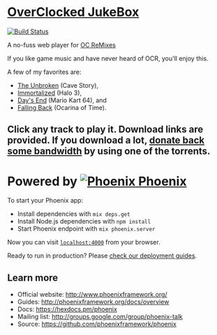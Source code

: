 # [OverClocked JukeBox](http://ocjb.pw)
[![Build Status](https://travis-ci.org/Cheezmeister/www.ocjb.me.svg?branch=master)](https://travis-ci.org/Cheezmeister/www.ocjb.me)

A no-fuss web player for [OC ReMixes](http://ocremix.org)

If you like game music and have never heard of OCR, you'll enjoy this.

A few of my favorites are:

* [The Unbroken](http://ocjb.me/#track-2363) (Cave Story),
* [Immortalized](http://ocjb.me/#track-2213) (Halo 3),
* [Day's End](http://ocjb.me/#track-1706) (Mario Kart 64), and
* [Falling Back](http://ocjb.me/#track-1435) (Ocarina of Time).

Click any track to play it. Download links are provided. If you download a lot, [donate back some bandwidth](http://ocremix.org/torrents) by using one of the torrents.
---

# Powered by [![Phoenix](https://hexdocs.pm/phoenix/assets/logo.png) Phoenix](http://www.phoenixframework.org/)

To start your Phoenix app:

  * Install dependencies with `mix deps.get`
  * Install Node.js dependencies with `npm install`
  * Start Phoenix endpoint with `mix phoenix.server`

Now you can visit [`localhost:4000`](http://localhost:4000) from your browser.

Ready to run in production? Please [check our deployment guides](http://www.phoenixframework.org/docs/deployment).

## Learn more

  * Official website: http://www.phoenixframework.org/
  * Guides: http://phoenixframework.org/docs/overview
  * Docs: https://hexdocs.pm/phoenix
  * Mailing list: http://groups.google.com/group/phoenix-talk
  * Source: https://github.com/phoenixframework/phoenix
